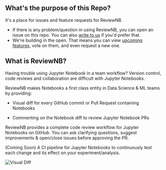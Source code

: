 ## What's the purpose of this Repo?
It's a place for issues and feature requests for ReviewNB.
* If there is any problem/question in using ReviewNB, you can open an issue on this repo. You can also [write to us](mailto:team@reviewnb.com) if you'd prefer that.
* We're building in the open. That means you can view [upcoming features](https://github.com/ReviewNB/support/issues?q=is%3Aopen+is%3Aissue+label%3A%22Feature+Request%22+sort%3Acreated-asc), vote on them,  and even request a new one.


## What is ReviewNB?
Having trouble using Jupyter Notebook in a team workflow? Version control, code reviews and collaboration are difficult with Jupyter Notebooks.

ReviewNB makes Notebooks a first class entity in Data Science & ML teams by providing:

* Visual diff for every GitHub commit or Pull Request containing Notebooks

* Commenting on the Notebook diff to review Jupyter Notebook PRs

ReviewNB provides a complete code review workflow for Jupyter Notebooks on GitHub. You can ask clarifying questions, suggest improvements & open/close issues before approving the PR.

(Coming Soon) A CI pipeline for Jupyter Notebooks to continuously test each change and its effect on your experiment/analysis.

![Visual Diff](https://uploads-ssl.webflow.com/5ba4ebe021cb91ae35dbf88c/5c7e8f6210414d40444ff970_Screenshot%202019-03-05%20at%208.30.46%20PM.png)



